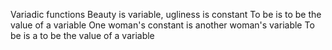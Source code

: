 Variadic functions
Beauty is variable, ugliness is constant
To be is to be the value of a variable
One woman's constant is another woman's variable
To be is a to be the value of a variable
